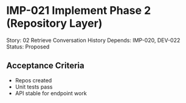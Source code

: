 # IMP-021 Implement Phase 2 (Repository Layer)

Story: 02 Retrieve Conversation History
Depends: IMP-020, DEV-022
Status: Proposed

## Acceptance Criteria
- Repos created
- Unit tests pass
- API stable for endpoint work
